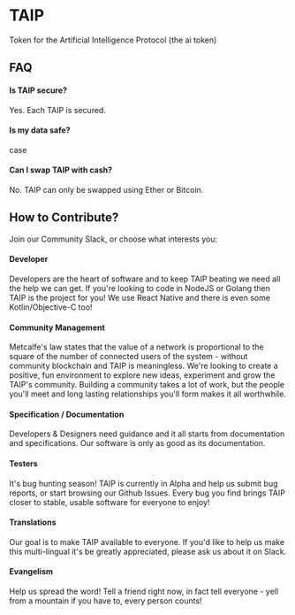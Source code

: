 # TAIP
Token for the Artificial Intelligence Protocol (the ai token)


## FAQ

#### Is TAIP secure?

Yes. Each TAIP is secured.

#### Is my data safe?

case

#### Can I swap TAIP with cash?

No. TAIP can only be swapped using Ether or Bitcoin.


## How to Contribute?
Join our Community Slack, or choose what interests you:

#### Developer
Developers are the heart of software and to keep TAIP beating we need all the help we can get. If you're looking to code in NodeJS or Golang then TAIP is the project for you! We use React Native and there is even some Kotlin/Objective-C too!

#### Community Management
Metcalfe's law states that the value of a network is proportional to the square of the number of connected users of the system - without community blockchain and TAIP is meaningless. We're looking to create a positive, fun environment to explore new ideas, experiment and grow the TAIP's community. Building a community takes a lot of work, but the people you'll meet and long lasting relationships you'll form makes it all worthwhile.

#### Specification / Documentation
Developers & Designers need guidance and it all starts from documentation and specifications. Our software is only as good as its documentation.

#### Testers
It's bug hunting season! TAIP is currently in Alpha and help us submit bug reports, or start browsing our Github Issues. Every bug you find brings TAIP closer to stable, usable software for everyone to enjoy!

#### Translations
Our goal is to make TAIP available to everyone. If you'd like to help us make this multi-lingual it's be greatly appreciated, please ask us about it on Slack.

#### Evangelism
Help us spread the word! Tell a friend right now, in fact tell everyone - yell from a mountain if you have to, every person counts!


